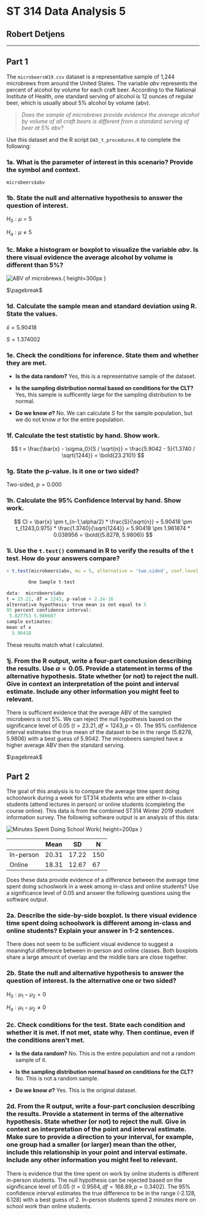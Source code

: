 # ST 314 Data Analysis 5

## Robert Detjens

---

## Part 1

The `microbeersW19.csv` dataset is a representative sample of 1,244 microbrews from around the United States. The variable $abv$ represents the percent of alcohol by volume for each craft beer. According to the National Institute of Health, one standard serving of alcohol is 12 ounces of regular beer, which is usually about 5% alcohol by volume (abv).

> *Does the sample of microbrews provide evidence the average alcohol by volume of all craft beers is different from a standard serving of beer at 5% abv?*

Use this dataset and the R script `DA5_t_procedures.R` to complete the following:

### 1a. What is the parameter of interest in this scenario? Provide the symbol and context.

`microbeers$abv`

### 1b. State the null and alternative hypothesis to answer the question of interest.

$H_0:\mu = 5$

$H_a:\mu \neq 5$

### 1c. Make a histogram or boxplot to visualize the variable $abv$. Is there visual evidence the average alcohol by volume is different than 5%?

![ABV of microbrews.](https://i.imgur.com/5ec2KbY.png){ height=300px }

$\pagebreak$

### 1d. Calculate the sample mean and standard deviation using R. State the values.

$\bar{x} = 5.90418$

$S = 1.374002$

### 1e. Check the conditions for inference. State them and whether they are met.

- **Is the data random?**
  Yes, this is a representative sample of the dataset.

- **Is the sampling distribution normal based on conditions for the CLT?**
  Yes, this sample is sufficently large for the sampling distribution to be normal.

- **Do we know $\sigma$?**
  No. We can calculate $S$ for the sample population, but we do not know $\sigma$ for the entire population.

### 1f. Calculate the test statistic by hand. Show work.

$$
t = \frac{\bar{x} - \sigma_0}{S / \sqrt{n}}
= \frac{5.9042 - 5}{1.3740 / \sqrt{1244}}
= \bold{23.2101}
$$

### 1g. State the p-value. Is it one or two sided?

Two-sided, $p = 0.000$

### 1h. Calculate the 95% Confidence Interval by hand. Show work.

$$
CI = \bar{x} \pm t_{n-1,\alpha/2} * \frac{S}{\sqrt{n}}
= 5.90418 \pm t_{1243,0.975} * \frac{1.3740}{\sqrt{1244}}
= 5.90418 \pm 1.961874 * 0.038956
= \bold{(5.8278, 5.9806)}
$$

### 1i. Use the `t.test()` command in R to verify the results of the t test. How do your answers compare?

```R
> t.test(microbeers$abv, mu = 5, alternative = 'two.sided', conf.level = .95)

        One Sample t-test

data:  microbeers$abv
t = 23.21, df = 1243, p-value < 2.2e-16
alternative hypothesis: true mean is not equal to 5
95 percent confidence interval:
 5.827753 5.980607
sample estimates:
mean of x
  5.90418
```

These results match what I calculated.

### 1j. From the R output, write a four-part conclusion describing the results. Use $\alpha = 0.05$. Provide a statement in terms of the alternative hypothesis. State whether (or not) to reject the null. Give in context an interpretation of the point and interval estimate. Include any other information you might feel to relevant.

There is sufficient evidence that the average ABV of the sampled microbeers is not 5%. We can reject the null hypothesis based on the significance level of 0.05 ($t = 23.21, df = 1243, p = 0$). The 95% confidence interval estimates the true mean of the dataset to be in the range (5.8278, 5.9806) with a best guess of 5.9042. The microbeers sampled have a higher average ABV then the standard serving.

$\pagebreak$

## Part 2

The goal of this analysis is to compare the average time spent doing schoolwork during a week for ST314 students who are either in-class students (attend lectures in person) or online students (completing the course online). This data is from the combined ST314 Winter 2019 student information survey. The following software output is an analysis of this data:

![Minutes Spent Doing School Work](https://i.imgur.com/xvkeDry.png){ height=200px }

|           | Mean  | SD    | N   |
|-----------|-------|-------|-----|
| In-person | 20.31 | 17.22 | 150 |
| Online    | 18.31 | 12.67 | 67  |

Does these data provide evidence of a difference between the average time spent doing schoolwork in a week among in-class and online students? Use a significance level of 0.05 and answer the following questions using the software output.

### 2a. Describe the side-by-side boxplot. Is there visual evidence time spent doing schoolwork is different among in-class and online students? Explain your answer in 1-2 sentences.

There does not seem to be sufficient visual evidence to suggest a meaningful difference between in-person and online classes. Both boxplots share a large amount of overlap and the middle bars are close together.

### 2b. State the null and alternative hypothesis to answer the question of interest. Is the alternative one or two sided?

$H_0:\mu_1 - \mu_2 = 0$

$H_a:\mu_1 - \mu_2 \neq 0$

### 2c. Check conditions for the test. State each condition and whether it is met. If not met, state why. Then continue, even if the conditions aren’t met.

- **Is the data random?**
  No. This is the entire population and not a random sample of it.

- **Is the sampling distribution normal based on conditions for the CLT?**
  No. This is not a random sample.

- **Do we know $\sigma$?**
  Yes. This is the original dataset.

### 2d. From the R output, write a four-part conclusion describing the results. Provide a statement in terms of the alternative hypothesis. State whether (or not) to reject the null. Give in context an interpretation of the point and interval estimate. Make sure to provide a direction to your interval, for example, one group had a smaller (or larger) mean than the other, include this relationship in your point and interval estimate. Include any other information you might feel to relevant.

There is evidence that the time spent on work by online students is different in-person students. The null hypothesis can be rejected based on the significance level of 0.05 ($t = 0.9564, df = 168.89, p = 0.3402$). The 95% confidence interval estimates the true difference to be in the range (-2.128, 6.128) with a best guess of 2. In-person students spend 2 minutes more on school work than online students.
